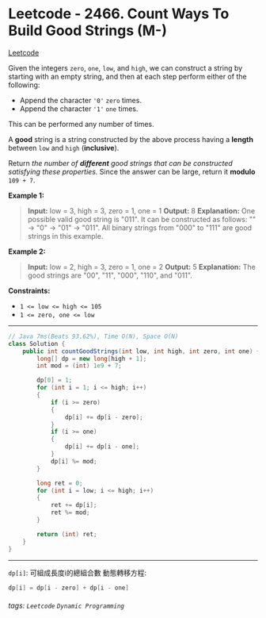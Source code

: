 # Leetcode - 2466. Count Ways To Build Good Strings (M-)

[Leetcode](https://leetcode.com/problems/count-ways-to-build-good-strings/)

Given the integers `zero`, `one`, `low`, and `high`, we can construct a string by starting with an empty string, and then at each step perform either of the following:

-   Append the character `'0'` `zero` times.
-   Append the character `'1'` `one` times.

This can be performed any number of times.

A **good** string is a string constructed by the above process having a **length** between `low` and `high` (**inclusive**).

Return _the number of **different** good strings that can be constructed satisfying these properties._ Since the answer can be large, return it **modulo** `109 + 7`.

**Example 1:**

> **Input:** low = 3, high = 3, zero = 1, one = 1
> **Output:** 8
> **Explanation:** 
> One possible valid good string is "011". 
> It can be constructed as follows: "" -> "0" -> "01" -> "011". 
> All binary strings from "000" to "111" are good strings in this example.

**Example 2:**

> **Input:** low = 2, high = 3, zero = 1, one = 2
> **Output:** 5
> **Explanation:** The good strings are "00", "11", "000", "110", and "011".

**Constraints:**

-   `1 <= low <= high <= 105`
-   `1 <= zero, one <= low`

---
```java
// Java 7ms(Beats 93.62%), Time O(N), Space O(N)
class Solution {
    public int countGoodStrings(int low, int high, int zero, int one) {
        long[] dp = new long[high + 1];
        int mod = (int) 1e9 + 7;

        dp[0] = 1;
        for (int i = 1; i <= high; i++)
        {
            if (i >= zero)
            {
                dp[i] += dp[i - zero];
            }
            if (i >= one)
            {
                dp[i] += dp[i - one];
            }
            dp[i] %= mod;
        }

        long ret = 0;
        for (int i = low; i <= high; i++)
        {
            ret += dp[i];
            ret %= mod;
        }

        return (int) ret;
    }
}
```
---

`dp[i]`: 可組成長度i的總組合數
動態轉移方程:
```java
dp[i] = dp[i - zero] + dp[i - one]
```


###### tags: `Leetcode` `Dynamic Programming`